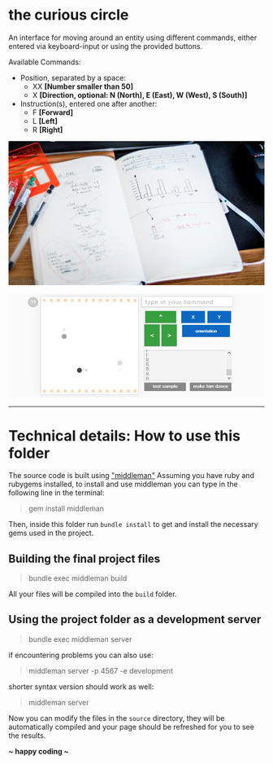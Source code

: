 the curious circle
==================

An interface for moving around an entity using different commands, either entered via keyboard-input or using the provided buttons.

Available Commands:
- Position, separated by a space:
    - XX **[Number smaller than 50]**
    - X **[Direction, optional: N (North), E (East), W (West), S (South)]**
- Instruction(s), entered one after another:
    - F **[Forward]**
    - L **[Left]**
    - R **[Right]**

![alt tag](https://github.com/stoikerty/ampersand-touch-charts/blob/master/footage/Slide-01.jpg)

![alt tag](https://github.com/stoikerty/the-curious-circle/blob/master/footage/05-demo.jpg)

---------------------

Technical details: How to use this folder
======================

The source code is built using ["middleman"](http://middlemanapp.com/)
Assuming you have ruby and rubygems installed, to install and use middleman you can type in the following line in the terminal:
> gem install middleman

Then, inside this folder run `bundle install` to get and install the necessary gems used in the project.


Building the final project files
--------------------------------
> bundle exec middleman build

All your files will be compiled into the `build` folder.


Using the project folder as a development server
------------------------------------------------
> bundle exec middleman server

if encountering problems you can also use:
> middleman server -p 4567 -e development

shorter syntax version should work as well:
> middleman server

Now you can modify the files in the `source` directory, they will be automatically compiled and your page should be refreshed for you to see the results.

**~ happy coding ~**